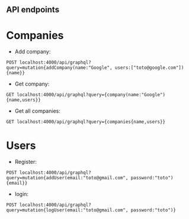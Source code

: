 ## API endpoints

# Companies

- Add company:
```
POST localhost:4000/api/graphql?query=mutation{addCompany(name:"Google", users:["toto@google.com"]){name}}
```
- Get company:
```
GET localhost:4000/api/graphql?query={company(name:"Google"){name,users}}
```

- Get all companies:
```
GET localhost:4000/api/graphql?query={companies{name,users}}
```
# Users

- Register:
```
POST localhost:4000/api/graphql?query=mutation{addUser(email:"toto@gmail.com", password:"toto"){email}}
```
- login:
```
POST localhost:4000/api/graphql?query=mutation{logUser(email:"toto@gmail.com", password:"toto")}
```
